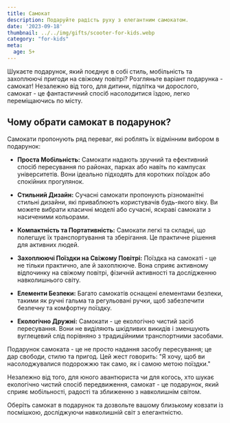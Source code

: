 ```yaml
---
title: Самокат
description: Подаруйте радість руху з елегантним самокатом.
date: '2023-09-18'
thumbnail: ../../img/gifts/scooter-for-kids.webp
category: "for-kids"
meta:
  age: 5+
---
```

Шукаєте подарунок, який поєднує в собі стиль, мобільність та захоплюючі пригоди на свіжому повітрі? Розгляньте варіант подарунка - самокат! Незалежно від того, для дитини, підлітка чи дорослого, самокат - це фантастичний спосіб насолодитися їздою, легко переміщаючись по місту.

## Чому обрати самокат в подарунок?

Самокати пропонують ряд переваг, які роблять їх відмінним вибором в подарунок:

- **Проста Мобільність:** Самокати надають зручний та ефективний спосіб пересування по районах, парках або навіть по кампусах університетів. Вони ідеально підходять для коротких поїздок або спокійних прогулянок.

- **Стильний Дизайн:** Сучасні самокати пропонують різноманітні стильні дизайни, які приваблюють користувачів будь-якого віку. Ви можете вибрати класичні моделі або сучасні, яскраві самокати з насиченими кольорами.

- **Компактність та Портативність:** Самокати легкі та складні, що полегшує їх транспортування та зберігання. Це практичне рішення для активних людей.

- **Захоплюючі Поїздки на Свіжому Повітрі:** Поїздка на самокаті - це не тільки практично, але й захоплююче. Вона сприяє активному відпочинку на свіжому повітрі, фізичній активності та дослідженню навколишнього світу.

- **Елементи Безпеки:** Багато самокатів оснащені елементами безпеки, такими як ручні гальма та регульовані ручки, щоб забезпечити безпечну та комфортну поїздку.

- **Екологічно Дружні:** Самокати - це екологічно чистий засіб пересування. Вони не виділяють шкідливих викидів і зменшують вуглецевий слід порівняно з традиційними транспортними засобами.

Подарунок самоката - це не просто надання засобу пересування; це дар свободи, стилю та пригод. Цей жест говорить: "Я хочу, щоб ви насолоджувалися подорожжю так само, як і самою метою поїздки."

Незалежно від того, для юного авантюриста чи для когось, хто шукає екологічно чистий спосіб передвиження, самокат - це подарунок, який сприяє мобільності, радості та зближенню з навколишнім світом.

Оберіть самокат в подарунок та дозвольте вашому близькому ковзати із посмішкою, досліджуючи навколишній світ з елегантністю.
